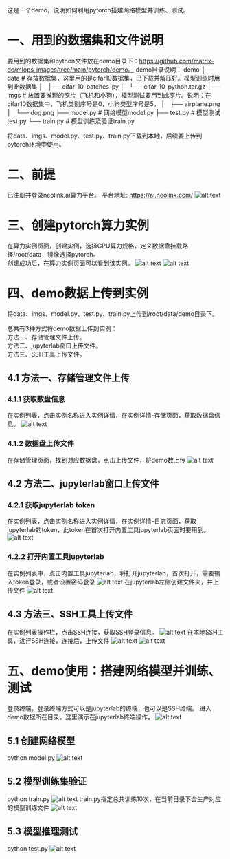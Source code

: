 这是一个demo，说明如何利用pytorch搭建网络模型并训练、测试。
# 一、用到的数据集和文件说明
要用到的数据集和python文件放在demo目录下：https://github.com/matrix-dc/mlops-images/tree/main/pytorch/demo。
demo目录说明：
demo
├── data   # 存放数据集，这里用的是cifar10数据集，已下载并解压好。模型训练时用到此数据集
│   ├── cifar-10-batches-py
│   └── cifar-10-python.tar.gz
├── imgs   # 放置要推理的照片（飞机和小狗），模型测试要用到此照片。说明：在cifar10数据集中，飞机类别序号是0，小狗类型序号是5。
│   ├── airplane.png
│   └── dog.png
├── model.py # 网络模型model.py
├── test.py  # 模型测试test.py
└── train.py # 模型训练及验证train.py

将data、imgs、model.py、test.py、train.py下载到本地，后续要上传到pytorch环境中使用。

# 二、前提
已注册并登录neolink.ai算力平台。
平台地址:
https://ai.neolink.com/
![alt text](./assets/login.png)

# 三、创建pytorch算力实例
在算力实例页面，创建实例，选择GPU算力规格，定义数据盘挂载路径/root/data，镜像选择pytorch。     
创建成功后，在算力实例页面可以看到该实例。
![alt text](./assets/create.png)
![alt text](./assets/instance.png)

# 四、demo数据上传到实例
将data、imgs、model.py、test.py、train.py上传到/root/data/demo目录下。     

总共有3种方式将demo数据上传到实例：     
方法一、存储管理文件上传。     
方法二、jupyterlab窗口上传文件。     
方法三、SSH工具上传文件。     
## 4.1 方法一、存储管理文件上传
### 4.1.1 获取数盘信息
在实例列表，点击实例名称进入实例详情，在实例详情-存储页面，获取数据盘信息。
![alt text](./assets/pvc-1.png)
### 4.1.2 数据盘上传文件
在存储管理页面，找到对应数据盘，点击上传文件，将demo数上传
![alt text](./assets/upload.png)

## 4.2 方法二、jupyterlab窗口上传文件
### 4.2.1 获取jupyterlab token
在实例列表，点击实例名称进入实例详情，在实例详情-日志页面，获取jupyterlab的token，此token在首次打开内置工具jupyterlab页面时要用到。
![alt text](./assets/jupyterlab-token.png)
### 4.2.2 打开内置工具jupyterlab
在实例列表中，点击内置工具jupyterlab，将打开jupyterlab，首次打开，需要输入token登录，或者设置密码登录
![alt text](./assets/jupyterlab-1.png)
在jupyterlab左侧创建文件夹，并上传文件
![alt text](./assets/jupyterlab-2.png)

## 4.3 方法三、SSH工具上传文件
在实例列表操作栏，点击SSH连接，获取SSH登录信息。
![alt text](./assets/ssh-1.png)
在本地SSH工具，进行SSH连接，连接后，上传文件
![alt text](./assets/ssh-2.png)
![alt text](./assets/ssh-3.png)
# 五、demo使用：搭建网络模型并训练、测试
登录终端，登录终端方式可以是jupyterlab的终端，也可以是SSH终端。
进入demo数据所在目录。这里演示在jupyterlab终端操作。
![alt text](./assets/terminal.png)
## 5.1 创建网络模型
python model.py
![alt text](./assets/model.png)
## 5.2 模型训练集验证
python train.py
![alt text](./assets/train-1.png)
train.py指定总共训练10次，在当前目录下会生产对应的模型训练文件
![alt text](./assets/train-2.png)

## 5.3 模型推理测试
python test.py
![alt text](./assets/test.png)